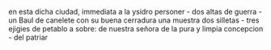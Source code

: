 en esta dicha ciudad, immediata a la ysidro personer - dos altas de guerra - un Baul de canelete con su buena cerradura una muestra dos silletas - tres ejigies de petablo a sobre: de nuestra señora de la pura y limpia concepcion - del patriar